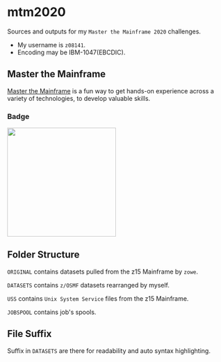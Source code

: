 # mtm2020

Sources and outputs for my `Master the Mainframe 2020` challenges.

* My username is `z08141`.
* Encoding may be IBM-1047(EBCDIC).

## Master the Mainframe

[Master the Mainframe](https://www.ibm.com/it-infrastructure/z/education/master-the-mainframe) is a fun way to get hands-on experience across a variety of technologies, to develop valuable skills.

### Badge

[<img src="https://images.youracclaim.com/images/0f804e77-5da0-40b2-b343-f6ea58c48f9d/MTM_Level_3.png" width="250" height="250" />](https://www.youracclaim.com/badges/54e69a9b-d4f6-43b3-be45-eb9d94bc6673)

## Folder Structure

`ORIGINAL` contains datasets pulled from the z15 Mainframe by `zowe`.

`DATASETS` contains `z/OSMF` datasets rearranged by myself.

`USS` contains `Unix System Service` files from the z15 Mainframe.

`JOBSPOOL` contains job's spools.

## File Suffix

Suffix in `DATASETS` are there for readability and auto syntax highlighting.
